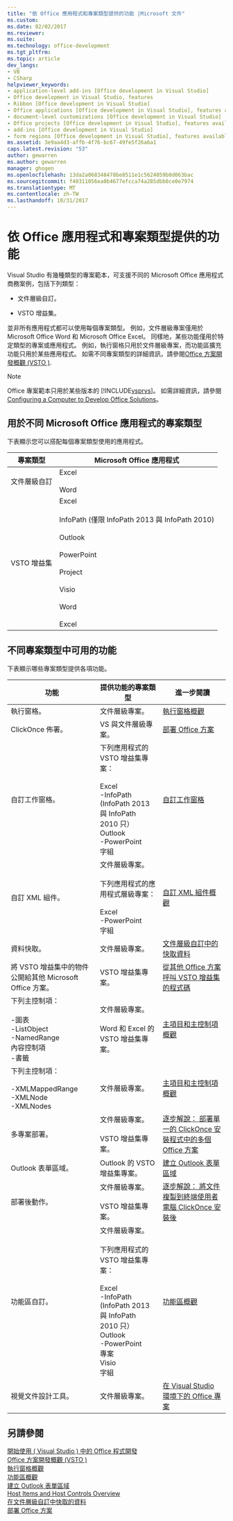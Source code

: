 ```yaml
---
title: "依 Office 應用程式和專案類型提供的功能 |Microsoft 文件"
ms.custom: 
ms.date: 02/02/2017
ms.reviewer: 
ms.suite: 
ms.technology: office-development
ms.tgt_pltfrm: 
ms.topic: article
dev_langs:
- VB
- CSharp
helpviewer_keywords:
- application-level add-ins [Office development in Visual Studio]
- Office development in Visual Studio, features
- Ribbon [Office development in Visual Studio]
- Office applications [Office development in Visual Studio], features available
- document-level customizations [Office development in Visual Studio]
- Office projects [Office development in Visual Studio], features available
- add-ins [Office development in Visual Studio]
- form regions [Office development in Visual Studio], features available
ms.assetid: 3e9aa4d3-affb-4f76-bc67-49fe5f26a6a1
caps.latest.revision: "53"
author: gewarren
ms.author: gewarren
manager: ghogen
ms.openlocfilehash: 13da2a068348478be8511e1c5624059b0d063bac
ms.sourcegitcommit: f40311056ea0b4677efcca74a285dbb0ce0e7974
ms.translationtype: MT
ms.contentlocale: zh-TW
ms.lasthandoff: 10/31/2017
---
```

# <a name="features-available-by-office-application-and-project-type"></a>依 Office 應用程式和專案類型提供的功能
  Visual Studio 有幾種類型的專案範本，可支援不同的 Microsoft Office 應用程式商務案例，包括下列類型：  
  
-   文件層級自訂。  
  
-   VSTO 增益集。  
  
 並非所有應用程式都可以使用每個專案類型。 例如，文件層級專案僅用於 Microsoft Office Word 和 Microsoft Office Excel。 同樣地，某些功能僅用於特定類型的專案或應用程式。 例如，執行窗格只用於文件層級專案，而功能區擴充功能只用於某些應用程式。 如需不同專案類型的詳細資訊，請參閱[Office 方案開發概觀 &#40;VSTO &#41;](../vsto/office-solutions-development-overview-vsto.md).  
  
> [!NOTE]  
>  Office 專案範本只用於某些版本的 [!INCLUDE[vsprvs](../sharepoint/includes/vsprvs-md.md)]。 如需詳細資訊，請參閱 [Configuring a Computer to Develop Office Solutions](../vsto/configuring-a-computer-to-develop-office-solutions.md)。  
  
## <a name="project-types-available-for-different-microsoft-office-applications"></a>用於不同 Microsoft Office 應用程式的專案類型  
 下表顯示您可以搭配每個專案類型使用的應用程式。  
  
|專案類型|Microsoft Office 應用程式|  
|-------------------|----------------------------------|  
|文件層級自訂|Excel<br /><br /> Word|  
|VSTO 增益集|Excel<br /><br /> InfoPath (僅限 InfoPath 2013 與 InfoPath 2010)<br /><br /> Outlook<br /><br /> PowerPoint<br /><br /> Project<br /><br /> Visio<br /><br /> Word<br /><br /> Excel|  
  
## <a name="features-available-in-different-project-types"></a>不同專案類型中可用的功能  
 下表顯示哪些專案類型提供各項功能。  
  
|功能|提供功能的專案類型|進一步閱讀|  
|-------------|--------------------------------------------|---------------------|  
|執行窗格。|文件層級專案。|[執行窗格概觀](../vsto/actions-pane-overview.md)|  
|ClickOnce 佈署。|VS 與文件層級專案。|[部署 Office 方案](../vsto/deploying-an-office-solution.md)|  
|自訂工作窗格。|下列應用程式的 VSTO 增益集專案：<br /><br /> Excel<br />-InfoPath (InfoPath 2013 與 InfoPath 2010 只）<br />Outlook<br />-PowerPoint<br />字組|[自訂工作窗格](../vsto/custom-task-panes.md)|  
|自訂 XML 組件。|文件層級專案。<br /><br /> 下列應用程式的應用程式層級專案：<br /><br /> Excel<br />-PowerPoint<br />字組|[自訂 XML 組件概觀](../vsto/custom-xml-parts-overview.md)|  
|資料快取。|文件層級專案。|[文件層級自訂中的快取資料](../vsto/cached-data-in-document-level-customizations.md)|  
|將 VSTO 增益集中的物件公開給其他 Microsoft Office 方案。|VSTO 增益集專案。|[從其他 Office 方案呼叫 VSTO 增益集的程式碼](../vsto/calling-code-in-vsto-add-ins-from-other-office-solutions.md)|  
|下列主控制項：<br /><br /> -圖表<br />-ListObject<br />-NamedRange<br />內容控制項<br />-書籤|文件層級專案。<br /><br /> Word 和 Excel 的 VSTO 增益集專案。|[主項目和主控制項概觀](../vsto/host-items-and-host-controls-overview.md)|  
|下列主控制項：<br /><br /> -XMLMappedRange<br />-XMLNode<br />-XMLNodes|文件層級專案。|[主項目和主控制項概觀](../vsto/host-items-and-host-controls-overview.md)|  
|多專案部署。|文件層級專案。<br /><br /> VSTO 增益集專案。|[逐步解說： 部署單一的 ClickOnce 安裝程式中的多個 Office 方案](http://msdn.microsoft.com/en-us/051223c0-4082-4799-b78b-a4763a9def55)|  
|Outlook 表單區域。|Outlook 的 VSTO 增益集專案。|[建立 Outlook 表單區域](../vsto/creating-outlook-form-regions.md)|  
|部署後動作。|文件層級專案。<br /><br /> VSTO 增益集專案。|[逐步解說： 將文件複製到終端使用者電腦 ClickOnce 安裝後](http://msdn.microsoft.com/en-us/100090f7-bc63-4152-b3e1-19b48bc27466)|  
|功能區自訂。|文件層級專案。<br /><br /> 下列應用程式的 VSTO 增益集專案：<br /><br /> Excel<br />-InfoPath (InfoPath 2013 與 InfoPath 2010 只）<br />Outlook<br />-PowerPoint<br />專案<br />Visio<br />字組|[功能區概觀](../vsto/ribbon-overview.md)|  
|視覺文件設計工具。|文件層級專案。|[在 Visual Studio 環境下的 Office 專案](../vsto/office-projects-in-the-visual-studio-environment.md)|  
  
## <a name="see-also"></a>另請參閱  
 [開始使用 &#40; Visual Studio &#41; 中的 Office 程式開發](../vsto/getting-started-office-development-in-visual-studio.md)   
 [Office 方案開發概觀 &#40;VSTO &#41;](../vsto/office-solutions-development-overview-vsto.md)   
 [執行窗格概觀](../vsto/actions-pane-overview.md)   
 [功能區概觀](../vsto/ribbon-overview.md)   
 [建立 Outlook 表單區域](../vsto/creating-outlook-form-regions.md)   
 [Host Items and Host Controls Overview](../vsto/host-items-and-host-controls-overview.md)   
 [在文件層級自訂中快取的資料](../vsto/cached-data-in-document-level-customizations.md)   
 [部署 Office 方案](../vsto/deploying-an-office-solution.md)  
  
  